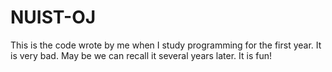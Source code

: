 # NUIST-OJ

This is the code wrote by me when I study programming for the first year. It is very bad. May be we can recall it several years later. It is fun!
